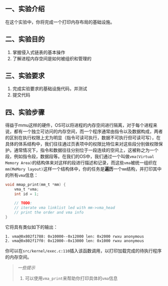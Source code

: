 ## 一、实验介绍

在这个实验中，你将完成一个打印内存布局的基础设施。

## 二、实验目的

1. 掌握侵入式链表的基本操作
2. 了解进程内存空间是如何被组织和管理的

## 三、实验要求

1. 完成实验要求的基础设施代码，并测试
2. 提交代码

## 四、实验步骤

得益于mmu这样的硬件，OS可以将进程的内存空间进行隔离，对于每个进程来说，都有一个独立可访问的内存空间，而一个程序通常由指令以及数据构成，两者的区别在执行权限上尤为明显（指令可读可执行，数据不可执行但可读可写），在具体的体系结构中，我们往往通过页表项中的权限比特位来对这些段分别做权限保护。通常情况下，指令和数据往往分别位于一段连续的空间上，这被称之为一个段，例如指令段，数据段等。在我们的OS中，我们通过一个叫做`vma(Virtual Memory Area)`的结构体来对这样的段进行描述和记录，而这些`vma`被统一组织在`mm(MeMory layout)`这样一个结构体中，你的任务是**遍历**一个`mm`结构，并打印其中的所有`vma`信息：

```c
void mmap_print(mm_t *mm) {
    vma_t *vma;
    int id = 1;

    // TODO:
    // iterate vma linklist led with mm->vma_head
    // print the order and vma info
}
```

它将具有类似如下的输出：

```
1. vma@0x802f1788: 0x10000--0x12000 len: 0x2000 rwxu anonymous
2. vma@0x802f17f0: 0x12000--0x13000 len: 0x1000 rwxu anonymous
```

你可以在`src/kernel/exec.c:110`插入该函数调用，以打印加载完成的待执行程序的内存空间。

> *一些提示*
>
> 1. 可以使用`vma_print`来帮助你打印具体的`vma`信息